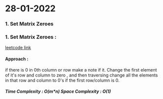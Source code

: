 #  28-01-2022

### 1. Set Matrix Zeroes 


### 1. Set Matrix Zeroes :    
   [leetcode link](https://leetcode.com/problems/set-matrix-zeroes/)
   #### Approach :
   if there is 0 in 0th column or row make a note if it.
   Change the first element of it's row and column to zero , and then traversing change all the elements in that row and column to 0's if the first row/column is 0.   
   ##### Time Complexity : O(m*n)   Space Complexity : O(1)
